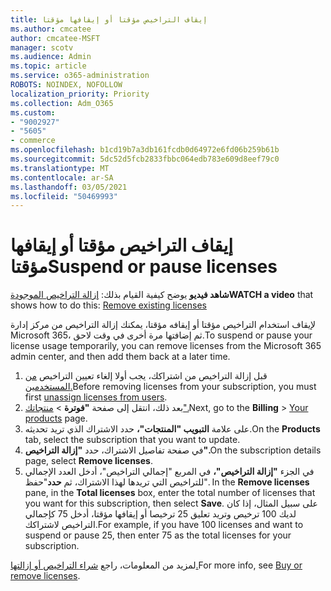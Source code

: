 ```yaml
---
title: إيقاف التراخيص مؤقتا أو إيقافها مؤقتا
ms.author: cmcatee
author: cmcatee-MSFT
manager: scotv
ms.audience: Admin
ms.topic: article
ms.service: o365-administration
ROBOTS: NOINDEX, NOFOLLOW
localization_priority: Priority
ms.collection: Adm_O365
ms.custom:
- "9002927"
- "5605"
- commerce
ms.openlocfilehash: b1cd19b7a3db161fcdb0d64972e6fd06b259b61b
ms.sourcegitcommit: 5dc52d5fcb2833fbbc064edb783e609d8eef79c0
ms.translationtype: MT
ms.contentlocale: ar-SA
ms.lasthandoff: 03/05/2021
ms.locfileid: "50469993"
---
```

# <a name="suspend-or-pause-licenses"></a><span data-ttu-id="376bc-102">إيقاف التراخيص مؤقتا أو إيقافها مؤقتا</span><span class="sxs-lookup"><span data-stu-id="376bc-102">Suspend or pause licenses</span></span>

<span data-ttu-id="376bc-103">**شاهد فيديو** يوضح كيفية القيام بذلك: [إزالة التراخيص الموجودة](https://go.microsoft.com/fwlink/p/?linkid=2154938)</span><span class="sxs-lookup"><span data-stu-id="376bc-103">**WATCH a video** that shows how to do this: [Remove existing licenses](https://go.microsoft.com/fwlink/p/?linkid=2154938)</span></span>

<span data-ttu-id="376bc-104">لإيقاف استخدام التراخيص مؤقتا أو إيقافه مؤقتا، يمكنك إزالة التراخيص من مركز إدارة Microsoft 365، ثم إضافتها مرة أخرى في وقت لاحق.</span><span class="sxs-lookup"><span data-stu-id="376bc-104">To suspend or pause your license usage temporarily, you can remove licenses from the Microsoft 365 admin center, and then add them back at a later time.</span></span>

1. <span data-ttu-id="376bc-105">قبل إزالة التراخيص من اشتراكك، يجب أولا إلغاء تعيين التراخيص [من المستخدمين.](https://docs.microsoft.com/microsoft-365/admin/manage/remove-licenses-from-users)</span><span class="sxs-lookup"><span data-stu-id="376bc-105">Before removing licenses from your subscription, you must first [unassign licenses from users](https://docs.microsoft.com/microsoft-365/admin/manage/remove-licenses-from-users).</span></span>
2. <span data-ttu-id="376bc-106">بعد ذلك، انتقل إلى صفحة **"فوترة**  >  [منتجاتك".](https://go.microsoft.com/fwlink/p/?linkid=842054)</span><span class="sxs-lookup"><span data-stu-id="376bc-106">Next, go to the **Billing** > [Your products](https://go.microsoft.com/fwlink/p/?linkid=842054) page.</span></span>
3. <span data-ttu-id="376bc-107">على علامة **التبويب "المنتجات"،** حدد الاشتراك الذي تريد تحديثه.</span><span class="sxs-lookup"><span data-stu-id="376bc-107">On the **Products** tab, select the subscription that you want to update.</span></span>
4. <span data-ttu-id="376bc-108">في صفحة تفاصيل الاشتراك، حدد **"إزالة التراخيص".**</span><span class="sxs-lookup"><span data-stu-id="376bc-108">On the subscription details page, select **Remove licenses**.</span></span>
5. <span data-ttu-id="376bc-109">في الجزء **"إزالة التراخيص"،** في المربع "إجمالي التراخيص"، أدخل العدد الإجمالي للتراخيص التي تريدها لهذا الاشتراك، ثم **حدد**"حفظ". </span><span class="sxs-lookup"><span data-stu-id="376bc-109">In the **Remove licenses** pane, in the **Total licenses** box, enter the total number of licenses that you want for this subscription, then select **Save**.</span></span> <span data-ttu-id="376bc-110">على سبيل المثال، إذا كان لديك 100 ترخيص وتريد تعليق 25 ترخيصا أو إيقافها مؤقتا، أدخل 75 كإجمالي التراخيص لاشتراكك.</span><span class="sxs-lookup"><span data-stu-id="376bc-110">For example, if you have 100 licenses and want to suspend or pause 25, then enter 75 as the total licenses for your subscription.</span></span>

<span data-ttu-id="376bc-111">لمزيد من المعلومات، راجع [شراء التراخيص أو إزالتها.](https://docs.microsoft.com/microsoft-365/commerce/licenses/buy-licenses)</span><span class="sxs-lookup"><span data-stu-id="376bc-111">For more info, see [Buy or remove licenses](https://docs.microsoft.com/microsoft-365/commerce/licenses/buy-licenses).</span></span>